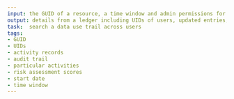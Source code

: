 ```yaml
---
input: the GUID of a resource, a time window and admin permissions for the Commons
output: details from a ledger including UIDs of users, updated entries, and activity records that contain risk assessment scores
task:  search a data use trail across users
tags:
- GUID
- UIDs
- activity records
- audit trail
- particular activities
- risk assessment scores
- start date
- time window
---
```

